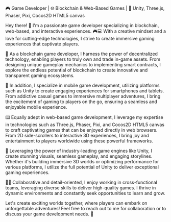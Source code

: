 🎮 Game Developer | 🌐 Blockchain & Web-Based Games | 🚀 Unity, Three.js, Phaser, Pixi, Cocos2D HTML5 canvas

Hey there! 👋 I'm a passionate game developer specializing in blockchain, web-based, and interactive experiences. 🎮💻 With a creative mindset and a love for cutting-edge technologies, I strive to create immersive gaming experiences that captivate players.

🔗 As a blockchain game developer, I harness the power of decentralized technology, enabling players to truly own and trade in-game assets. From designing unique gameplay mechanics to implementing smart contracts, I explore the endless potential of blockchain to create innovative and transparent gaming ecosystems.

📱 In addition, I specialize in mobile game development, utilizing platforms such as Unity to create engaging experiences for smartphones and tablets. From addictive casual games to immersive multiplayer adventures, I bring the excitement of gaming to players on the go, ensuring a seamless and enjoyable mobile experience.

⌨️ Equally adept in web-based game development, I leverage my expertise in technologies such as Three.js, Phaser, Pixi, and Cocos2D HTML5 canvas to craft captivating games that can be enjoyed directly in web browsers. From 2D side-scrollers to interactive 3D experiences, I bring joy and entertainment to players worldwide using these powerful frameworks.

🚀 Leveraging the power of industry-leading game engines like Unity, I create stunning visuals, seamless gameplay, and engaging storylines. Whether it's building immersive 3D worlds or optimizing performance for various platforms, I utilize the full potential of Unity to deliver exceptional gaming experiences.

👨‍💻 Collaborative and detail-oriented, I enjoy working in cross-functional teams, leveraging diverse skills to deliver high-quality games. I thrive in dynamic environments and constantly seek opportunities to learn and grow.

Let's create exciting worlds together, where players can embark on unforgettable adventures! Feel free to reach out to me for collaboration or to discuss your game development needs. 🌟
